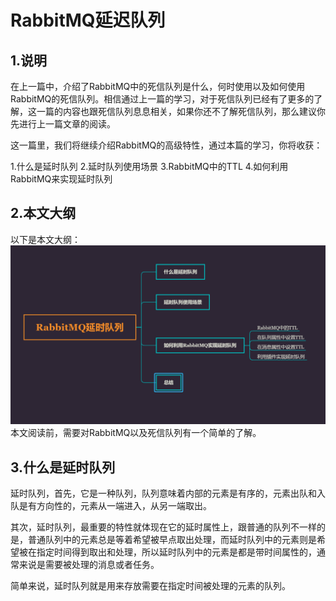 # RabbitMQ延迟队列


## 1.说明
在上一篇中，介绍了RabbitMQ中的死信队列是什么，何时使用以及如何使用RabbitMQ的死信队列。相信通过上一篇的学习，对于死信队列已经有了更多的了解，这一篇的内容也跟死信队列息息相关，如果你还不了解死信队列，那么建议你先进行上一篇文章的阅读。

这一篇里，我们将继续介绍RabbitMQ的高级特性，通过本篇的学习，你将收获：

1.什么是延时队列
2.延时队列使用场景
3.RabbitMQ中的TTL
4.如何利用RabbitMQ来实现延时队列

## 2.本文大纲

以下是本文大纲：
![](/static/image/5d3d74d99699d43032.png)
本文阅读前，需要对RabbitMQ以及死信队列有一个简单的了解。

## 3.什么是延时队列
延时队列，首先，它是一种队列，队列意味着内部的元素是有序的，元素出队和入队是有方向性的，元素从一端进入，从另一端取出。

其次，延时队列，最重要的特性就体现在它的延时属性上，跟普通的队列不一样的是，普通队列中的元素总是等着希望被早点取出处理，而延时队列中的元素则是希望被在指定时间得到取出和处理，所以延时队列中的元素是都是带时间属性的，通常来说是需要被处理的消息或者任务。

简单来说，延时队列就是用来存放需要在指定时间被处理的元素的队列。
